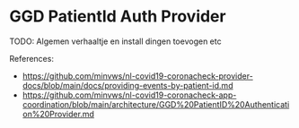 # GGD PatientId Auth Provider

TODO: Algemen verhaaltje en install dingen toevogen etc

References:

* https://github.com/minvws/nl-covid19-coronacheck-provider-docs/blob/main/docs/providing-events-by-patient-id.md
* https://github.com/minvws/nl-covid19-coronacheck-app-coordination/blob/main/architecture/GGD%20PatientID%20Authentication%20Provider.md
